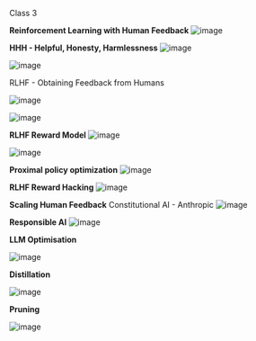 Class 3 

**Reinforcement Learning with Human Feedback**
![image](https://github.com/kvskellogg24/Generative_AI_with_LLMs_Coursera_AWS/assets/155591527/d086234f-fab8-4137-9649-cce596f575b8)

**HHH - Helpful, Honesty, Harmlessness**
![image](https://github.com/kvskellogg24/Generative_AI_with_LLMs_Coursera_AWS/assets/155591527/3d6e4f36-9769-46ad-a701-f1056ee80cf7)

![image](https://github.com/kvskellogg24/Generative_AI_with_LLMs_Coursera_AWS/assets/155591527/0e9e3b2d-b217-4853-a6cd-dbc86f763c35)

RLHF - Obtaining Feedback from Humans

![image](https://github.com/kvskellogg24/Generative_AI_with_LLMs_Coursera_AWS/assets/155591527/e5c8069b-ced8-4c9e-a41f-96da883bed03)


![image](https://github.com/kvskellogg24/Generative_AI_with_LLMs_Coursera_AWS/assets/155591527/d809af0c-733e-46d8-a085-0a712f53782c)


**RLHF Reward Model**
![image](https://github.com/kvskellogg24/Generative_AI_with_LLMs_Coursera_AWS/assets/155591527/4f55013d-c412-4945-b438-d5ef29ed7c92)

![image](https://github.com/kvskellogg24/Generative_AI_with_LLMs_Coursera_AWS/assets/155591527/5c57ed54-fcc6-4998-9677-4a9cae8a45bc)

**Proximal policy optimization**
![image](https://github.com/kvskellogg24/Generative_AI_with_LLMs_Coursera_AWS/assets/155591527/d51a0acf-db73-4468-ad47-f9ac7687dfe8)

**RLHF Reward Hacking**
![image](https://github.com/kvskellogg24/Generative_AI_with_LLMs_Coursera_AWS/assets/155591527/c536c5ab-3242-4a2e-b58f-fca23072a404)

**Scaling Human Feedback**
Constitutional AI - Anthropic
![image](https://github.com/kvskellogg24/Generative_AI_with_LLMs_Coursera_AWS/assets/155591527/eea84cc9-0381-4a4f-8db4-33caeca3343c)


**Responsible AI**
![image](https://github.com/kvskellogg24/Generative_AI_with_LLMs_Coursera_AWS/assets/155591527/88384969-0ae4-4f62-9533-6b2917afd8e2)


**LLM Optimisation**

![image](https://github.com/kvskellogg24/Generative_AI_with_LLMs_Coursera_AWS/assets/155591527/c3b0fdff-5153-4199-9b67-ba6be58d944f)


**Distillation**

![image](https://github.com/kvskellogg24/Generative_AI_with_LLMs_Coursera_AWS/assets/155591527/4e414fb1-6822-4950-b959-ca001be93090)

**Pruning**

![image](https://github.com/kvskellogg24/Generative_AI_with_LLMs_Coursera_AWS/assets/155591527/9d788e4c-f6e0-4977-86ce-3764c70581a5)





























